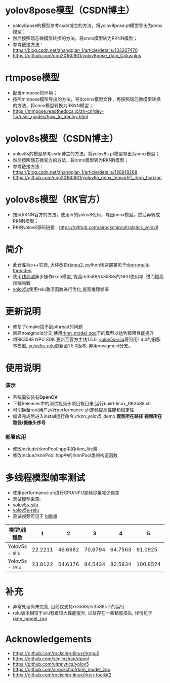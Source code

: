 # yolov8pose模型（CSDN博主）
* yolov8pose的模型参考csdn博主的方法，将yolov8pose.pt模型导出为onnx模型；
* 然后按照瑞芯微模型转换的方法，将onnx模型转为RKNN模型；
* 参考链接方法：https://blog.csdn.net/zhangqian_1/article/details/133267470
* https://github.com/cqu20160901/yolov8pose_rknn_Cplusplus


# rtmpose模型
* 配置mmpose的环境；
* 按照mmpose模型导出的方法，导出onnx模型文件，再按照瑞芯微模型转换的方法，将onnx模型转换为RKNN模型；
* https://mmpose.readthedocs.io/zh-cn/dev-1.x/user_guides/how_to_deploy.html


# yolov8s模型（CSDN博主）
* yolov8s的模型参考csdn博主的方法，将yolov8s.pt模型导出为onnx模型；
* 然后按照瑞芯微官方的方法，将onnx模型转为RKNN模型；
* 参考链接方法：https://blog.csdn.net/zhangqian_1/article/details/128918268
* https://github.com/cqu20160901/yolov8n_onnx_tensorRT_rknn_horizon



# yolov8s模型（RK官方）
* 按照RKNN官方的方法，使用rk的yolov8代码，导出onnx模型，然后再转成RKNN模型；
* RK的yolov8源码链接：https://github.com/airockchip/ultralytics_yolov8

# 简介
* 此仓库为c++实现, 大体改自[rknpu2](https://github.com/rockchip-linux/rknpu2), python快速部署见于[rknn-multi-threaded](https://github.com/leafqycc/rknn-multi-threaded)
* 使用[线程池](https://github.com/senlinzhan/dpool)异步操作rknn模型, 提高rk3588/rk3588s的NPU使用率, 进而提高推理帧数
* [yolov5s](https://github.com/rockchip-linux/rknpu2/tree/master/examples/rknn_yolov5_demo/model/RK3588)使用relu激活函数进行优化,提高推理帧率

# 更新说明
* 修复了cmake找不到pthread的问题
* 新建nosigmoid分支,使用[rknn_model_zoo](https://github.com/airockchip/rknn_model_zoo/tree/main/models)下的模型以达到极限性能提升
* 将RK3588 NPU SDK 更新至官方主线1.5.0, [yolov5s-silu](https://github.com/rockchip-linux/rknn-toolkit2/tree/v1.4.0/examples/onnx/yolov5)将沿用1.4.0的旧版本模型, [yolov5s-relu](https://github.com/rockchip-linux/rknpu2/tree/master/examples/rknn_yolov5_demo/model/RK3588)更新至1.5.0版本, 弃用nosigmoid分支。

# 使用说明
### 演示
  * 系统需安装有**OpenCV**
  * 下载Releases中的测试视频于项目根目录,运行build-linux_RK3588.sh
  * 可切换至root用户运行performance.sh定频提高性能和稳定性
  * 编译完成后进入install运行命令./rknn_yolov5_demo **模型所在路径** **视频所在路径/摄像头序号**

### 部署应用
  * 修改include/rknnPool.hpp中的rknn_lite类
  * 修改inclue/rknnPool.hpp中的rknnPool类的构造函数

# 多线程模型帧率测试
* 使用performance.sh进行CPU/NPU定频尽量减少误差
* 测试模型来源: 
* [yolov5s-silu](https://github.com/rockchip-linux/rknn-toolkit2/tree/v1.4.0/examples/onnx/yolov5) 
* [yolov5s-relu](https://github.com/rockchip-linux/rknpu2/tree/master/examples/rknn_yolov5_demo/model/RK3588)
* 测试视频可见于 [bilibili](https://www.bilibili.com/video/BV1zo4y1x7aE/?spm_id_from=333.999.0.0)

|  模型\线程数   | 1    |  2   | 3  |  4  | 5  | 6  | 9  | 12  |
|  ----  | ----  |  ----  | ----  |  ----  | ----  | ----  | ----  | ----  |
| Yolov5s - silu  | 22.2211  | 46.6982 | 70.9794  | 64.7563 | 81.0925 | 96.2544 | 105.4083 | 108.8529 |
| Yolov5s - relu  | 23.8122 | 54.6376 | 84.5434 | 82.5834 | 100.8524 | 112.6708 | 129.7348 | 142.2799 |

# 补充
* 异常处理尚未完善, 目前仅支持rk3588/rk3588s下的运行
* relu版本相较于silu有着较大性能提升, 以及存在一些精度损失, 详情见于[rknn_model_zoo](https://github.com/airockchip/rknn_model_zoo/tree/main/models/CV/object_detection/yolo)

# Acknowledgements
* https://github.com/rockchip-linux/rknpu2
* https://github.com/senlinzhan/dpool
* https://github.com/ultralytics/yolov5
* https://github.com/airockchip/rknn_model_zoo
* https://github.com/rockchip-linux/rknn-toolkit2

